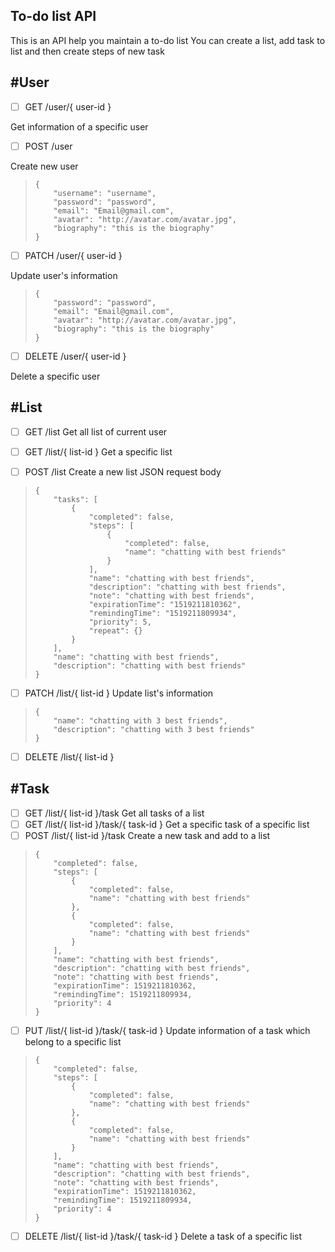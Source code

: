 ## **To-do list API**
This is an API help you maintain a to-do list
You can create a list, add task to list and then create steps of new task

## #User

 - [ ] GET /user/{ user-id }

Get information of a specific user

 - [ ] POST /user

Create new user

>     {
>         "username": "username",
>         "password": "password",
>         "email": "Email@gmail.com",
>         "avatar": "http://avatar.com/avatar.jpg",
>         "biography": "this is the biography" 
>     }

 - [ ] PATCH /user/{ user-id }

Update user's information

>     {
>         "password": "password",
>         "email": "Email@gmail.com",
>         "avatar": "http://avatar.com/avatar.jpg",
>         "biography": "this is the biography" 
>     }

 - [ ] DELETE /user/{ user-id }

Delete a specific user
## #List

 - [ ] GET /list
 Get all list of current user
 - [ ] GET /list/{ list-id }
 Get a specific list
 - [ ] POST /list
Create a new list
JSON request body


>     {
>         "tasks": [
>             {
>                 "completed": false,
>                 "steps": [
>                     {
>                         "completed": false,
>                         "name": "chatting with best friends"
>                     }
>                 ],
>                 "name": "chatting with best friends",
>                 "description": "chatting with best friends",
>                 "note": "chatting with best friends",
>                 "expirationTime": "1519211810362",
>                 "remindingTime": "1519211809934",
>                 "priority": 5,
>                 "repeat": {}
>             }
>         ],
>         "name": "chatting with best friends",
>         "description": "chatting with best friends"
>     }

 - [ ] PATCH /list/{ list-id }
 Update list's information

>     {
>         "name": "chatting with 3 best friends",
>         "description": "chatting with 3 best friends"   
>     }

 - [ ] DELETE /list/{ list-id }

## #Task

 - [ ] GET /list/{ list-id }/task
 Get all tasks of a list
 - [ ] GET /list/{ list-id }/task/{ task-id }
 Get a specific task of a specific list
 - [ ] POST /list/{ list-id }/task
 Create a new task and add to a list

>     {
>         "completed": false,
>         "steps": [
>             {
>                 "completed": false,
>                 "name": "chatting with best friends"
>             },
>             {
>                 "completed": false,
>                 "name": "chatting with best friends"
>             }
>         ],
>         "name": "chatting with best friends",
>         "description": "chatting with best friends",
>         "note": "chatting with best friends",
>         "expirationTime": 1519211810362,
>         "remindingTime": 1519211809934,
>         "priority": 4 
>     }

 - [ ] PUT /list/{ list-id }/task/{ task-id }
Update information of a task which belong to a specific list

>     {
>         "completed": false,
>         "steps": [
>             {
>                 "completed": false,
>                 "name": "chatting with best friends"
>             },
>             {
>                 "completed": false,
>                 "name": "chatting with best friends"
>             }
>         ],
>         "name": "chatting with best friends",
>         "description": "chatting with best friends",
>         "note": "chatting with best friends",
>         "expirationTime": 1519211810362,
>         "remindingTime": 1519211809934,
>         "priority": 4  
>     }

 - [ ] DELETE /list/{ list-id }/task/{ task-id }
Delete a task of a specific list
